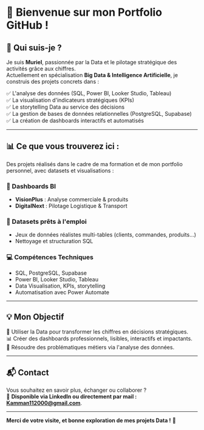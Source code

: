 # 👋 Bienvenue sur mon Portfolio GitHub !

## 🎯 Qui suis-je ?

Je suis **Muriel**, passionnée par la Data et le pilotage stratégique des activités grâce aux chiffres.  
Actuellement en spécialisation **Big Data & Intelligence Artificielle**, je construis des projets concrets dans :

✅ L'analyse des données (SQL, Power BI, Looker Studio, Tableau)  
✅ La visualisation d'indicateurs stratégiques (KPIs)  
✅ Le storytelling Data au service des décisions  
✅ La gestion de bases de données relationnelles (PostgreSQL, Supabase)  
✅ La création de dashboards interactifs et automatisés  

---

## 📊 Ce que vous trouverez ici :

Des projets réalisés dans le cadre de ma formation et de mon portfolio personnel, avec datasets et visualisations :

### 🚀 Dashboards BI  
- **VisionPlus** : Analyse commerciale & produits  
- **DigitalNext** : Pilotage Logistique & Transport  

### 📂 Datasets prêts à l'emploi  
- Jeux de données réalistes multi-tables (clients, commandes, produits…)  
- Nettoyage et structuration SQL  

### 💻 Compétences Techniques  
- SQL, PostgreSQL, Supabase  
- Power BI, Looker Studio, Tableau  
- Data Visualisation, KPIs, storytelling  
- Automatisation avec Power Automate  

---

## 💡 Mon Objectif

🎯 Utiliser la Data pour transformer les chiffres en décisions stratégiques.  
📊 Créer des dashboards professionnels, lisibles, interactifs et impactants.  
🧩 Résoudre des problématiques métiers via l'analyse des données.

---

## 📬 Contact

Vous souhaitez en savoir plus, échanger ou collaborer ?  
📧 **Disponible via LinkedIn ou directement par mail : Kamman112000@gmail.com**.

---

**Merci de votre visite, et bonne exploration de mes projets Data !** 🚀
